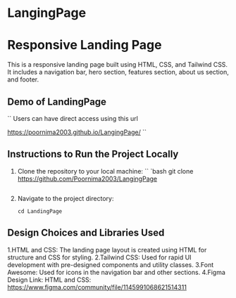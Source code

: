 # LangingPage

# Responsive Landing Page

This is a responsive landing page built using HTML, CSS, and Tailwind CSS. It includes a navigation bar, hero section, features section, about us section, and footer.

## Demo of LandingPage 
``
Users can have direct access using this url

https://poornima2003.github.io/LangingPage/
``

## Instructions to Run the Project Locally

1. Clone the repository to your local machine:
   ``
   `bash
   git clone https://github.com/Poornima2003/LangingPage
   ```
2. Navigate to the project directory:
   ```
   cd LandingPage
   ```
## Design Choices and Libraries Used

1.HTML and CSS: The landing page layout is created using HTML for structure and CSS for styling.
2.Tailwind CSS: Used for rapid UI development with pre-designed components and utility classes.
3.Font Awesome: Used for icons in the navigation bar and other sections.
4.Figma Design Link: HTML and CSS: https://www.figma.com/community/file/1145991068621514311

